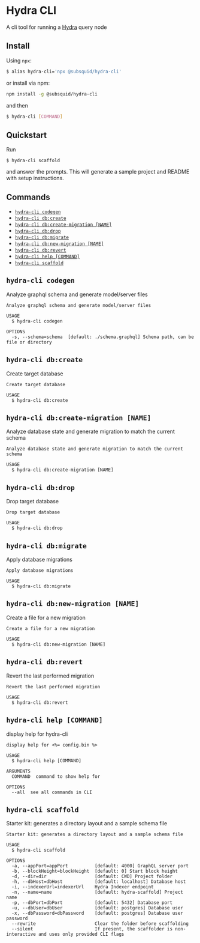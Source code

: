 # Hydra CLI

A cli tool for running a [Hydra](https://joystream.org/hydra) query node

## Install

Using `npx`:

```bash
$ alias hydra-cli='npx @subsquid/hydra-cli'
```

or install via npm:

```bash
npm install -g @subsquid/hydra-cli
```

and then

```bash
$ hydra-cli [COMMAND]
```

## Quickstart

Run

```text
$ hydra-cli scaffold
```

and answer the prompts. This will generate a sample project and README with setup instructions.

## Commands

<!-- commands -->
* [`hydra-cli codegen`](#hydra-cli-codegen)
* [`hydra-cli db:create`](#hydra-cli-dbcreate)
* [`hydra-cli db:create-migration [NAME]`](#hydra-cli-dbcreate-migration-name)
* [`hydra-cli db:drop`](#hydra-cli-dbdrop)
* [`hydra-cli db:migrate`](#hydra-cli-dbmigrate)
* [`hydra-cli db:new-migration [NAME]`](#hydra-cli-dbnew-migration-name)
* [`hydra-cli db:revert`](#hydra-cli-dbrevert)
* [`hydra-cli help [COMMAND]`](#hydra-cli-help-command)
* [`hydra-cli scaffold`](#hydra-cli-scaffold)

## `hydra-cli codegen`

Analyze graphql schema and generate model/server files

```
Analyze graphql schema and generate model/server files

USAGE
  $ hydra-cli codegen

OPTIONS
  -s, --schema=schema  [default: ./schema.graphql] Schema path, can be file or directory
```


## `hydra-cli db:create`

Create target database

```
Create target database

USAGE
  $ hydra-cli db:create
```


## `hydra-cli db:create-migration [NAME]`

Analyze database state and generate migration to match the current schema

```
Analyze database state and generate migration to match the current schema

USAGE
  $ hydra-cli db:create-migration [NAME]
```


## `hydra-cli db:drop`

Drop target database

```
Drop target database

USAGE
  $ hydra-cli db:drop
```


## `hydra-cli db:migrate`

Apply database migrations

```
Apply database migrations

USAGE
  $ hydra-cli db:migrate
```


## `hydra-cli db:new-migration [NAME]`

Create a file for a new migration

```
Create a file for a new migration

USAGE
  $ hydra-cli db:new-migration [NAME]
```


## `hydra-cli db:revert`

Revert the last performed migration

```
Revert the last performed migration

USAGE
  $ hydra-cli db:revert
```


## `hydra-cli help [COMMAND]`

display help for hydra-cli

```
display help for <%= config.bin %>

USAGE
  $ hydra-cli help [COMMAND]

ARGUMENTS
  COMMAND  command to show help for

OPTIONS
  --all  see all commands in CLI
```


## `hydra-cli scaffold`

Starter kit: generates a directory layout and a sample schema file

```
Starter kit: generates a directory layout and a sample schema file

USAGE
  $ hydra-cli scaffold

OPTIONS
  -a, --appPort=appPort          [default: 4000] GraphQL server port
  -b, --blockHeight=blockHeight  [default: 0] Start block height
  -d, --dir=dir                  [default: CWD] Project folder
  -h, --dbHost=dbHost            [default: localhost] Database host
  -i, --indexerUrl=indexerUrl    Hydra Indexer endpoint
  -n, --name=name                [default: hydra-scaffold] Project name
  -p, --dbPort=dbPort            [default: 5432] Database port
  -u, --dbUser=dbUser            [default: postgres] Database user
  -x, --dbPassword=dbPassword    [default: postgres] Database user password
  --rewrite                      Clear the folder before scaffolding
  --silent                       If present, the scaffolder is non-interactive and uses only provided CLI flags
```

<!-- commandsstop -->
